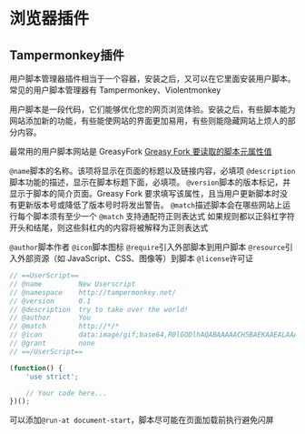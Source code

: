 # 浏览器插件

## Tampermonkey插件

用户脚本管理器插件相当于一个容器，安装之后，又可以在它里面安装用户脚本。常见的用户脚本管理器有 Tampermonkey、Violentmonkey

用户脚本是一段代码，它们能够优化您的网页浏览体验。安装之后，有些脚本能为网站添加新的功能，有些能使网站的界面更加易用，有些则能隐藏网站上烦人的部分内容。

最常用的用户脚本网站是 GreasyFork
[Greasy Fork 要读取的脚本元属性值](https://greasyfork.org/zh-CN/help/meta-keys)

`@name`脚本的名称。该项将显示在页面的标题以及链接内容，必填项
`@description`脚本功能的描述，显示在脚本标题下面，必填项。
`@version`脚本的版本标记，并显示于脚本的简介页面。Greasy Fork 要求填写该属性，且当用户更新脚本时没有更新版本号或降低了版本号时将发出警告。
`@match`描述脚本会在哪些网站上运行每个脚本须有至少一个 `@match` 支持通配符正则表达式 如果规则都以正斜杠字符开头和结尾，则这些斜杠内的内容将被解释为正则表达式

`@author`脚本作者
`@icon`脚本图标
`@require`引入外部脚本到用户脚本
`@resource`引入外部资源（如 JavaScript、CSS、图像等）到脚本
`@license`许可证

```js
// ==UserScript==
// @name         New Userscript
// @namespace    http://tampermonkey.net/
// @version      0.1
// @description  try to take over the world!
// @author       You
// @match        http://*/*
// @icon         data:image/gif;base64,R0lGODlhAQABAAAAACH5BAEKAAEALAAAAAABAAEAAAICTAEAOw==
// @grant        none
// ==/UserScript==

(function() {
    'use strict';

    // Your code here...
})();
```

可以添加`@run-at document-start`，脚本尽可能在页面加载前执行避免闪屏
